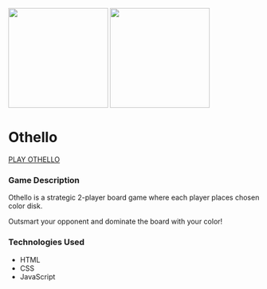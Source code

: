 <p float="left">
  <img src="https://i.imgur.com/8iHKRqR.png" width="200" />
  <img src="https://i.imgur.com/gzVUFhb.png" width="200" /> 
</p>

# Othello

[PLAY OTHELLO](https://mymy209.github.io/Othello/)

### Game Description
Othello is a strategic 2-player board game where each player places chosen color disk.

Outsmart your opponent and dominate the board with your color!

### Technologies Used
- HTML
- CSS
- JavaScript
